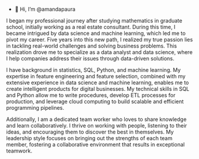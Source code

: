 - 👋 Hi, I’m @amandapaura

I began my professional journey after studying mathematics in graduate school, initially working as a real estate consultant. During this time, I became intrigued by data science and machine learning, which led me to pivot my career.
Five years into this new path, I realized my true passion lies in tackling real-world challenges and solving business problems. This realization drove me to specialize as a data analyst and data science, where I help companies address their issues through data-driven solutions.

I have background in statistics, SQL, Python, and machine learning. My expertise in feature engineering and feature selection, combined with my extensive experience in data science and machine learning, enables me to create intelligent products for digital businesses. 
My technical skills in SQL and Python allow me to write procedures, develop ETL processes for production, and leverage cloud computing to build scalable and efficient programming pipelines.

Additionally, I am a dedicated team worker who loves to share knowledge and learn collaboratively. I thrive on working with people, listening to their ideas, and encouraging them to discover the best in themselves. 
My leadership style focuses on bringing out the strengths of each team member, fostering a collaborative environment that results in exceptional teamwork.


<!---
amandapaura/amandapaura is a ✨ special ✨ repository because its `README.md` (this file) appears on your GitHub profile.
You can click the Preview link to take a look at your changes.
--->
